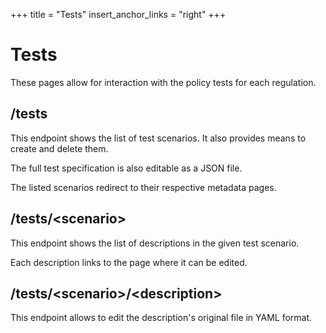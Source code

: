 +++
title = "Tests"
insert_anchor_links = "right"
+++

# Tests

These pages allow for interaction with the policy tests for each regulation.

## /tests

This endpoint shows the list of test scenarios.
It also provides means to create and delete them.

The full test specification is also editable as a JSON file.

The listed scenarios redirect to their respective metadata pages.

## /tests/\<scenario\>

This endpoint shows the list of descriptions in the given test scenario.

Each description links to the page where it can be edited.

## /tests/\<scenario\>/\<description\>

This endpoint allows to edit the description's original file in YAML format.

